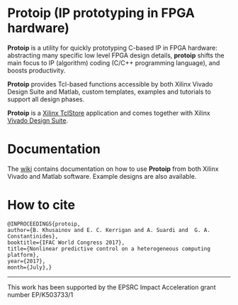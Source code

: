 # Protoip (IP prototyping in FPGA hardware)

**Protoip** is a utility for quickly prototyping C-based IP in FPGA hardware:
abstracting many specific low level FPGA design details, **protoip** shifts the main focus to IP (algorithm) coding (C/C++ programming language), and boosts productivity.

**Protoip** provides Tcl-based functions accessible by both Xilinx Vivado Design Suite and Matlab, custom templates, examples and tutorials to support all design phases.

**Protoip** is a [Xilinx TclStore](http://www.xilinx.com/products/design-tools/vivado/Tcl-store.html) application and comes together with Xilinx [Vivado Design Suite](http://www.xilinx.com/products/design-tools/vivado/index.htm).

# Documentation

The [wiki](https://github.com/asuardi/protoip/wiki/Home) contains documentation on how to use **Protoip** from both Xilinx Vivado and Matlab software. Example designs are also available. 

# How to cite

```
@INPROCEEDINGS{protoip, 
author={B. Khusainov and E. C. Kerrigan and A. Suardi and  G. A. Constantinides}, 
booktitle={IFAC World Congress 2017}, 
title={Nonlinear predictive control on a heterogeneous computing platform}, 
year={2017}, 
month={July},}
```
----------


This work has been supported by the EPSRC Impact Acceleration grant number EP/K503733/1 
